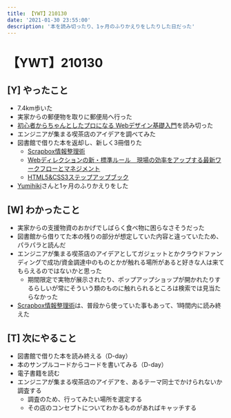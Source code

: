 ```yaml
---
title: 【YWT】210130
date: '2021-01-30 23:55:00'
description: '本を読み切ったり、1ヶ月のふりかえりをしたりした日だった'
---
```


# 【YWT】210130

## [Y] やったこと

- 7.4km歩いた
- 実家からの郵便物を取りに郵便局へ行った
- [初心者からちゃんとしたプロになる Webデザイン基礎入門](https://github.com/LeeDDHH/book-output/blob/main/%E5%88%9D%E5%BF%83%E8%80%85%E3%81%8B%E3%82%89%E3%81%A1%E3%82%83%E3%82%93%E3%81%A8%E3%81%97%E3%81%9F%E3%83%97%E3%83%AD%E3%81%AB%E3%81%AA%E3%82%8B_Web%E3%83%87%E3%82%B6%E3%82%A4%E3%83%B3%E5%9F%BA%E7%A4%8E%E5%85%A5%E9%96%80/list.md)を読み切った
- エンジニアが集まる喫茶店のアイデアを調べてみた
- 図書館で借りた本を返却し、新しく3冊借りた
  - [Scrapbox情報整理術](https://www.amazon.co.jp/dp/B07GJFBWWZ)
  - [Webディレクションの新・標準ルール　現場の効率をアップする最新ワークフローとマネジメント](https://www.amazon.co.jp/dp/B06WRWPF1P)
  - [HTML5&CSS3ステップアップブック](https://www.amazon.co.jp/dp/480261134X)
- [Yumihiki](https://twitter.com/nibupro)さんと1ヶ月のふりかえりをした

## [W] わかったこと

- 実家からの支援物資のおかげでしばらく食べ物に困らなさそうだった
- 図書館から借りてた本の残りの部分が想定していた内容と違っていたため、パラパラと読んだ
- エンジニアが集まる喫茶店のアイデアとしてガジェットとかクラウドファンディングで成功/資金調達中のものとかが触れる場所があると好きな人は来てもらえるのではないかと思った
  - 期間限定で実物が展示されたり、ポップアップショップが開かれたりするらしいが常にそういう類のものに触れられるところは検索では見当たらなかった
- [Scrapbox情報整理術](https://www.amazon.co.jp/dp/B07GJFBWWZ)は、普段から使っていた事もあって、1時間内に読み終えた

## [T] 次にやること

- 図書館で借りた本を読み終える（D-day）
- 本のサンプルコードからコードを書いてみる（D-day）
- 電子書籍を読む
- エンジニアが集まる喫茶店のアイデアを、あるテーマ同士でかけられないか調査する
  - 調査のため、行ってみたい場所を選定する
  - その店のコンセプトについてわかるものがあればキャッチする
